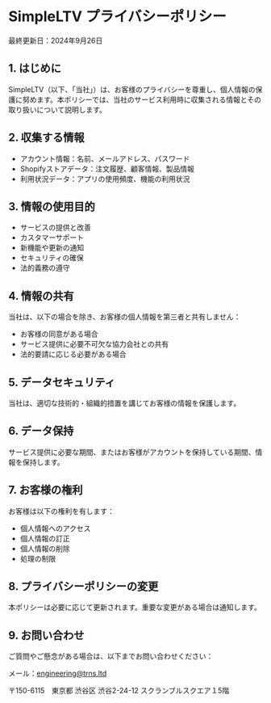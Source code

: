 # SimpleLTV プライバシーポリシー

最終更新日：2024年9月26日

## 1. はじめに

SimpleLTV（以下、「当社」）は、お客様のプライバシーを尊重し、個人情報の保護に努めます。本ポリシーでは、当社のサービス利用時に収集される情報とその取り扱いについて説明します。

## 2. 収集する情報

- アカウント情報：名前、メールアドレス、パスワード
- Shopifyストアデータ：注文履歴、顧客情報、製品情報
- 利用状況データ：アプリの使用頻度、機能の利用状況

## 3. 情報の使用目的

- サービスの提供と改善
- カスタマーサポート
- 新機能や更新の通知
- セキュリティの確保
- 法的義務の遵守

## 4. 情報の共有

当社は、以下の場合を除き、お客様の個人情報を第三者と共有しません：
- お客様の同意がある場合
- サービス提供に必要不可欠な協力会社との共有
- 法的要請に応じる必要がある場合

## 5. データセキュリティ

当社は、適切な技術的・組織的措置を講じてお客様の情報を保護します。

## 6. データ保持

サービス提供に必要な期間、またはお客様がアカウントを保持している期間、情報を保持します。

## 7. お客様の権利

お客様は以下の権利を有します：
- 個人情報へのアクセス
- 個人情報の訂正
- 個人情報の削除
- 処理の制限

## 8. プライバシーポリシーの変更

本ポリシーは必要に応じて更新されます。重要な変更がある場合は通知します。

## 9. お問い合わせ

ご質問やご懸念がある場合は、以下までお問い合わせください：

メール：engineering@trns.ltd

〒150-6115　東京都 渋谷区 渋谷2-24-12 スクランブルスクエア１5階
